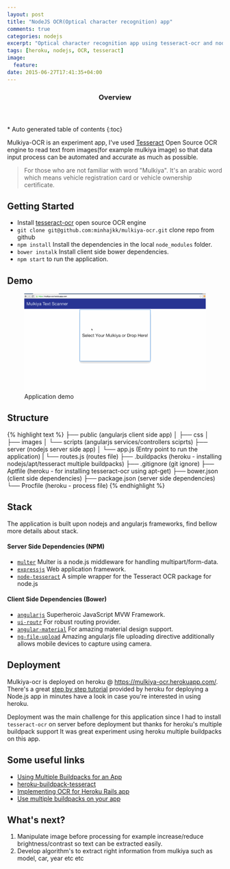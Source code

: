 ```yaml
---
layout: post
title: "NodeJS OCR(Optical character recognition) app"
comments: true
categories: nodejs
excerpt: "Optical character recognition app using tesseract-ocr and nodejs"
tags: [heroku, nodejs, OCR, tesseract]
image:
  feature:
date: 2015-06-27T17:41:35+04:00
---
```

<section id="table-of-contents" class="toc">
  <header>
    <h3>Overview</h3>
  </header>
<div id="drawer" markdown="1">
*  Auto generated table of contents
{:toc}
</div>
</section><!-- /#table-of-contents -->

Mulkiya-OCR is an experiment app, I've used <a href="https://code.google.com/p/tesseract-ocr/wiki/ReadMe" target="_blank">Tesseract</a> Open Source OCR engine to read text from images(for example mulkiya image) so that data input process can be automated and accurate as much as possible.

> For those who are not familiar with word "Mulkiya". It's an arabic word which means vehicle registration card or vehicle ownership certificate.

## Getting Started
- Install <a href="https://code.google.com/p/tesseract-ocr/wiki/ReadMe" target="_blank">tesseract-ocr</a> open source OCR engine 
- `git clone git@github.com:minhajkk/mulkiya-ocr.git` clone repo from github 
- `npm install` Install the dependencies in the local `node_modules` folder.
- `bower instalk` Install client side bower dependencies.
- `npm start` to run the application.

## Demo

<figure>
    <a href="/images/nodejs-ocr-app.gif"><img src="/images/nodejs-ocr-app.gif"></a>
    <figcaption>Application demo</figcaption>
</figure>


## Structure
{% highlight text %}
├── public (angularjs client side app)
│   ├── css 
│   ├── images
│   └── scripts (angularjs services/controllers sciprts)
├── server (nodejs server side app)
│   └── app.js (Entry point to run the application)
|   └── routes.js (routes file)
├── .buildpacks (heroku - installing nodejs/apt/tesseract multiple buildpacks)
├── .gitignore (git ignore)
├── Aptfile (heroku - for installing tesseract-ocr using apt-get)
├── bower.json (client side dependencies)
├── package.json (server side dependencies)
└── Procfile (heroku - process file)
{% endhighlight %}

## Stack
The application is built upon nodejs and angularjs frameworks, find bellow more details about stack.

#### Server Side Dependencies (NPM)
- <a href="https://github.com/expressjs/multer">`multer`</a> Multer is a node.js middleware for handling multipart/form-data.
- <a href="http://expressjs.com/">`expressjs`</a> Web application framework.
- <a href="https://github.com/desmondmorris/node-tesseract">`node-tesseract`</a> A simple wrapper for the Tesseract OCR package for node.js

#### Client Side Dependencies (Bower)
- <a href="https://angularjs.org/">`angularjs`</a> Superheroic JavaScript MVW Framework.
- <a href="https://github.com/angular-ui/ui-router">`ui-routr`</a> For robust routing provider.
- <a href="https://github.com/angular/material">`angular-material`</a> For amazing material design support.
- <a href="https://github.com/danialfarid/ng-file-upload#usage">`ng-file-upload`</a> Amazing angularjs file uploading directive additionally allows mobile devices to capture using camera.

## Deployment
Mulkiya-ocr is deployed on heroku @ <a href="https://mulkiya-ocr.herokuapp.com/">https://mulkiya-ocr.herokuapp.com/</a>. There's a great <a href="https://devcenter.heroku.com/articles/getting-started-with-nodejs#introduction">step by step tutorial</a> provided by heroku for deploying a Node.js app in minutes have a look in case you're interested in using heroku.

Deployment was the main challenge for this application since I had to install `tesseract-ocr` on server before deployment but thanks for heroku's multiple buildpack support It was great experiment using heroku multiple buildpacks on this app. 


## Some useful links
- <a href="https://devcenter.heroku.com/articles/using-multiple-buildpacks-for-an-app">Using Multiple Buildpacks for an App</a>
- <a href="http://challengepost.com/software/heroku-buildpack-tesseract">heroku-buildpack-tesseract</a>
- <a href="http://stackoverflow.com/questions/20034150/implementing-ocr-for-heroku-rails-app">Implementing OCR for Heroku Rails app</a>
- <a href="https://github.com/ddollar/heroku-buildpack-multi">Use multiple buildpacks on your app</a>

## What's next?
1. Manipulate image before processing for example increase/reduce brightness/contrast so text can be extracted easily.
2. Develop algorithm's to extract right information from mulkiya such as model, car, year etc etc